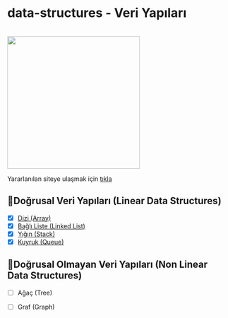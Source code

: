 # data-structures - Veri Yapıları
  <br>
  <img src="https://miro.medium.com/max/700/1*u2jndBtXWGGQK_DBKIDplA.jpeg" height="300" width="auto">
  <br>  

Yararlanılan siteye ulaşmak için [tıkla](https://www.geeksforgeeks.org/linked-list-set-1-introduction/?ref=lbp)

## 🔎Doğrusal Veri Yapıları (Linear Data Structures)
- [x] [Dizi (Array)](https://github.com/FurkanPortakal/data-structures/tree/main/array)
- [x] [Bağlı Liste (Linked List) ](https://github.com/FurkanPortakal/data-structures/blob/main/linkedList/linkedlist.md) 
- [x] [Yığın (Stack)](https://github.com/FurkanPortakal/data-structures/blob/main/stack/stack.md)  
- [x] [Kuyruk (Queue)](https://github.com/FurkanPortakal/data-structures/tree/main/queue/QUEUE.md)

## 🔎Doğrusal Olmayan Veri Yapıları (Non Linear Data Structures)
- [ ] Ağaç (Tree)
- [ ] Graf (Graph)


